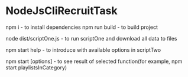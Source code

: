 # NodeJsCliRecruitTask

npm i - to install dependencies
npm run build - to build project

node dist/scriptOne.js - to run scriptOne and download all data to files


npm start help - to introduce with available options in scriptTwo

npm start [options] - to see result of selected function(for example, npm start playlistsInCategory) 
